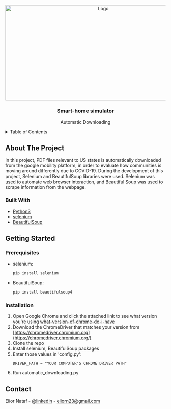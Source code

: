 <!-- PROJECT LOGO -->
<br />
<div align="center">
  <a href="https://github.com/github_username/repo_name">
    <img src="https://d33wubrfki0l68.cloudfront.net/2d12446f148533a20e1d9271da57012ca4c27766/69e14/blog/selenium-python/header_selenium_python_hu858c713577cea0e612703bbde5071118_85692_825x0_resize_catmullrom_2.png" alt="Logo" width="600" height="300">
  </a>

<h3 align="center">Smart-home simulator</h3>

  <p align="center">
    Automatic Downloading
  </p>
</div>



<!-- TABLE OF CONTENTS -->
<details>
  <summary>Table of Contents</summary>
  <ol>
    <li>
      <a href="#about-the-project">About The Project</a>
      <ul>
        <li><a href="#built-with">Built With</a></li>
      </ul>
    </li>
    <li>
      <a href="#getting-started">Getting Started</a>
      <ul>
        <li><a href="#prerequisites">Prerequisites</a></li>
        <li><a href="#installation">Installation</a></li>
      </ul>
    </li>
    <li><a href="#contact">Contact</a></li>
  </ol>
</details>



<!-- ABOUT THE PROJECT -->
## About The Project

In this project, PDF files relevant to US states is automatically downloaded from the google mobility platform, in order to evaluate how communities is moving around differently due to COVID-19.
During the development of this project, Selenium and BeautifulSoup libraries were used. Selenium was used to automate web browser interaction, and Beautiful Soup was used to scrape information from the webpage.


### Built With

* [Python3](https://www.python.org/)
* [selenium](https://pypi.org/project/selenium/)
* [BeautifulSoup](https://pypi.org/project/beautifulsoup4/)

<!-- GETTING STARTED -->
## Getting Started

### Prerequisites

* selenium:
  ```sh
  pip install selenium
  ```

* BeautifulSoup:
  ```sh
  pip install beautifulsoup4
  ```
  

### Installation
   
1. Open Google Chrome and click the attached link to see what version you're using [what-version-of-chrome-do-i-have](https://www.whatismybrowser.com/detect/what-version-of-chrome-do-i-have)
2. Download the ChromeDriver that matches your version from [https://chromedriver.chromium.org](https://chromedriver.chromium.org/)
3. Clone the repo
4. Install selenium, BeautifulSoup packages
5. Enter those values in 'config.py':
    ```
    DRIVER_PATH = "YOUR COMPUTER'S CHROME DRIVER PATH"
    ```
6. Run automatic_downloading.py
  
<!-- CONTACT -->
## Contact

Elior Nataf - [@linkedin](https://www.linkedin.com/in/elior) - eliorn23@gmail.com
